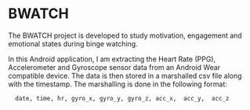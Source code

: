 #  BWATCH
The BWATCH project is developed to study motivation, engagement and emotional states during binge watching.

In this Android application, I am extracting the Heart Rate (PPG), Accelerometer and Gyroscope sensor data from an Android Wear compatible device. The data is then stored in a marshalled csv file along with the timestamp. The marshalling is done in the following format:
      
      date, time, hr, gyro_x, gyro_y, gyro_z, acc_x,  acc_y,  acc_z
